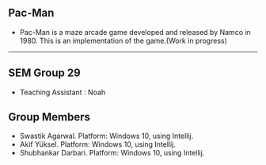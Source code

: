 ## Pac-Man 

- Pac-Man is a maze arcade game developed and released by Namco in 1980. 
 This is an implementation of the game.(Work in progress)
---
## SEM Group 29 
- Teaching Assistant : Noah

## Group Members 
* Swastik Agarwal. Platform: Windows 10, using Intellij.
* Akif Yüksel. Platform: Windows 10, using Intellij.
* Shubhankar Darbari. Platform: Windows 10, using Intellij.

